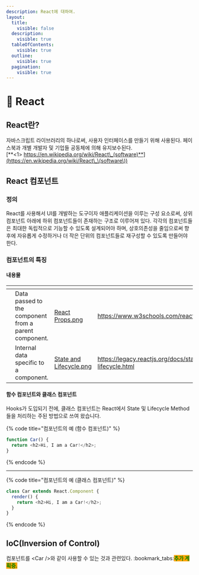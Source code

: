 ```yaml
---
description: React에 대하여.
layout:
  title:
    visible: false
  description:
    visible: true
  tableOfContents:
    visible: true
  outline:
    visible: true
  pagination:
    visible: true
---
```


# 📘 React

## React란?

&#x20; 자바스크립트 라이브러리의 하나로써, 사용자 인터페이스를 만들기 위해 사용된다. 페이스북과 개별 개발자 및 기업들 공동체에 의해 유지보수된다.\
[**<1> https://en.wikipedia.org/wiki/React\_(software)**](https://en.wikipedia.org/wiki/React\_\(software\))



## React 컴포넌트

### &#x20;정의

&#x20; React를 사용해서 UI를 개발하는 도구이자 애플리케이션을 이루는 구성 요소로써, 상위 컴포넌트 아래에 하위 컴포넌트들이 존재하는 구조로 이루어져 있다. 각각의 컴포넌트들은 최대한 독립적으로 기능할 수 있도록 설계되어야 하며, 상호의존성을 줄임으로써 향후에 자유롭게 수정하거나 더 작은 단위의 컴포넌트들로 재구성할 수 있도록 만들어야 한다.



### &#x20;컴포넌트의 특징

#### &#x20; 내용물

<table data-view="cards"><thead><tr><th></th><th></th><th data-hidden data-card-cover data-type="files"></th><th data-hidden data-card-target data-type="content-ref"></th></tr></thead><tbody><tr><td></td><td>Data passed to the component from a parent component.</td><td><a href="../../.gitbook/assets/React Props.png">React Props.png</a></td><td><a href="https://www.w3schools.com/react/react_props.asp">https://www.w3schools.com/react/react_props.asp</a></td></tr><tr><td></td><td>Internal data specific to a component.</td><td><a href="../../.gitbook/assets/State and Lifecycle.png">State and Lifecycle.png</a></td><td><a href="https://legacy.reactjs.org/docs/state-and-lifecycle.html">https://legacy.reactjs.org/docs/state-and-lifecycle.html</a></td></tr></tbody></table>

#### &#x20; 함수 컴포넌트와 클래스 컴포넌트

&#x20; Hooks가 도입되기 전에, 클래스 컴포넌트는 React에서 State 및 Lifecycle Method들을 처리하는 주된 방법으로 쓰여 왔습니다.



{% code title="컴포넌트의 예 (함수 컴포넌트)" %}
```javascript
function Car() {
  return <h2>Hi, I am a Car!</h2>;
}
```
{% endcode %}

***

{% code title="컴포넌트의 예 (클래스 컴포넌트)" %}
```javascript
class Car extends React.Component {
  render() {
    return <h2>Hi, I am a Car!</h2>;
  }
}
```
{% endcode %}



## IoC(Inversion of Control)

&#x20; 컴포넌트를 \<Car />와 같이 사용할 수 있는 것과 관련있다. :bookmark\_tabs:<mark style="color:green;background-color:orange;">**추가 계획중.**</mark>
